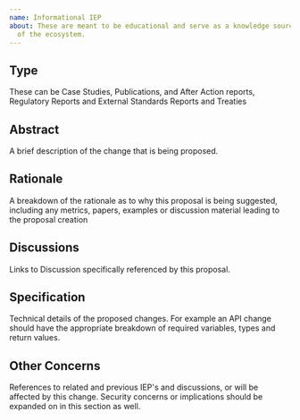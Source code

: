 ```yaml
---
name: Informational IEP
about: These are meant to be educational and serve as a knowledge source for members
  of the ecosystem.
---
```


## Type 
These can be Case Studies, Publications, and After Action reports, Regulatory Reports and External Standards Reports and Treaties

## Abstract
A brief description of the change that is being proposed.

## Rationale 
A breakdown of the rationale as to why this proposal is being suggested, including any metrics, papers, examples or discussion material leading to the proposal creation

## Discussions
Links to Discussion specifically referenced by this proposal.

## Specification 
Technical details of the proposed changes. For example an API change should have the appropriate breakdown of required variables, types and return values. 

## Other Concerns
References to related and previous IEP's and discussions, or will be affected by this change. Security concerns or implications should be expanded on in this section as well. 




